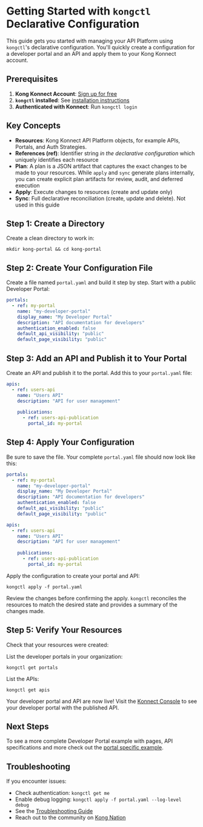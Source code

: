# Getting Started with `kongctl` Declarative Configuration

This guide gets you started with managing your API Platform using `kongctl`'s 
declarative configuration. You'll quickly create a configuration for a developer portal 
and an API and apply them to your Kong Konnect account.

## Prerequisites

1. **Kong Konnect Account**: [Sign up for free](https://konghq.com/products/kong-konnect/register)
2. **`kongctl` installed**: See [installation instructions](../README.md#installation)
3. **Authenticated with Konnect**: Run `kongctl login`

## Key Concepts

- **Resources**: Kong Konnect API Platform objects, for example APIs, Portals, 
  and Auth Strategies. 
- **References (ref)**: Identifier string _in the declarative configuration_ which 
  uniquely identifies each resource
- **Plan**: A plan is a JSON artifact that captures the exact changes to be made 
  to your resources. While `apply` and `sync` generate plans internally, you can 
  create explicit plan artifacts for review, audit, and deferred execution
- **Apply**: Execute changes to resources (create and update only)
- **Sync**: Full declarative reconciliation (create, update and delete). Not used in this guide


## Step 1: Create a Directory

Create a clean directory to work in:

```shell
mkdir kong-portal && cd kong-portal
```

## Step 2: Create Your Configuration File

Create a file named `portal.yaml` and build it step by step. Start with a public Developer Portal:

```yaml
portals:
  - ref: my-portal
    name: "my-developer-portal"
    display_name: "My Developer Portal"
    description: "API documentation for developers"
    authentication_enabled: false
    default_api_visibility: "public"
    default_page_visibility: "public"
```

## Step 3: Add an API and Publish it to Your Portal

Create an API and publish it to the portal. Add this to your `portal.yaml` 
file:

```yaml
apis:
  - ref: users-api
    name: "Users API"
    description: "API for user management"
    
    publications:
      - ref: users-api-publication
        portal_id: my-portal
```

## Step 4: Apply Your Configuration

Be sure to save the file. Your complete `portal.yaml` file should now look like this:

```yaml
portals:
  - ref: my-portal
    name: "my-developer-portal"
    display_name: "My Developer Portal"
    description: "API documentation for developers"
    authentication_enabled: false
    default_api_visibility: "public"
    default_page_visibility: "public"

apis:
  - ref: users-api
    name: "Users API"
    description: "API for user management"
    
    publications:
      - ref: users-api-publication
        portal_id: my-portal
```

Apply the configuration to create your portal and API:

```shell
kongctl apply -f portal.yaml
```

Review the changes before confirming the apply. `kongctl` reconciles the resources to match the desired state
and provides a summary of the changes made.

## Step 5: Verify Your Resources

Check that your resources were created:

List the developer portals in your organization:

```shell
kongctl get portals
```

List the APIs:

```shell
kongctl get apis
```

Your developer portal and API are now live! Visit the [Konnect Console](https://cloud.konghq.com/us/portals/) 
to see your developer portal with the published API.

## Next Steps

To see a more complete Developer Portal example with pages, API specifications and more check out the
[portal specific example](docs/examples/declarative/portal/README.md).

## Troubleshooting

If you encounter issues:

- Check authentication: `kongctl get me`
- Enable debug logging: `kongctl apply -f portal.yaml --log-level debug`
- See the [Troubleshooting Guide](troubleshooting.md)
- Reach out to the community on [Kong Nation](https://discuss.konghq.com/)
